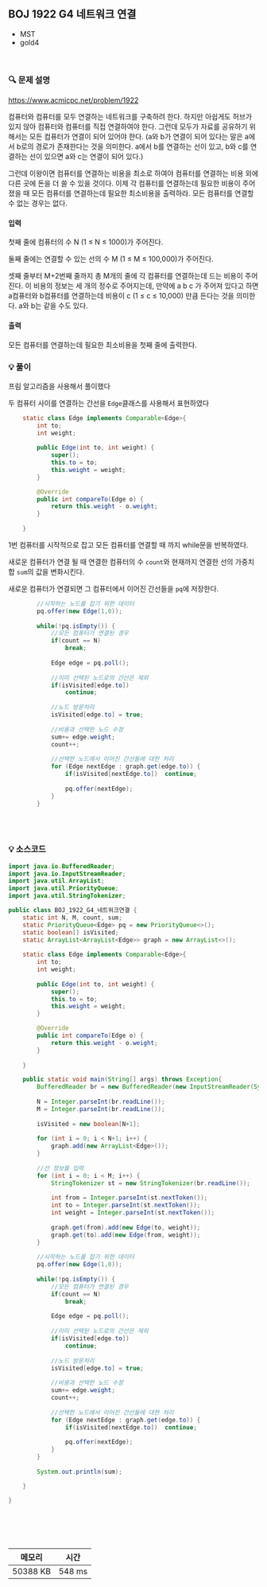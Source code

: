 ## BOJ 1922 G4 네트워크 연결
- MST
- gold4

<br>


### 🔍 문제 설명
https://www.acmicpc.net/problem/1922

컴퓨터와 컴퓨터를 모두 연결하는 네트워크를 구축하려 한다. 하지만 아쉽게도 허브가 있지 않아 컴퓨터와 컴퓨터를 직접 연결하여야 한다. 그런데 모두가 자료를 공유하기 위해서는 모든 컴퓨터가 연결이 되어 있어야 한다. (a와 b가 연결이 되어 있다는 말은 a에서 b로의 경로가 존재한다는 것을 의미한다. a에서 b를 연결하는 선이 있고, b와 c를 연결하는 선이 있으면 a와 c는 연결이 되어 있다.)

그런데 이왕이면 컴퓨터를 연결하는 비용을 최소로 하여야 컴퓨터를 연결하는 비용 외에 다른 곳에 돈을 더 쓸 수 있을 것이다. 이제 각 컴퓨터를 연결하는데 필요한 비용이 주어졌을 때 모든 컴퓨터를 연결하는데 필요한 최소비용을 출력하라. 모든 컴퓨터를 연결할 수 없는 경우는 없다.


#### 입력
첫째 줄에 컴퓨터의 수 N (1 ≤ N ≤ 1000)가 주어진다.

둘째 줄에는 연결할 수 있는 선의 수 M (1 ≤ M ≤ 100,000)가 주어진다.

셋째 줄부터 M+2번째 줄까지 총 M개의 줄에 각 컴퓨터를 연결하는데 드는 비용이 주어진다. 이 비용의 정보는 세 개의 정수로 주어지는데, 만약에 a b c 가 주어져 있다고 하면 a컴퓨터와 b컴퓨터를 연결하는데 비용이 c (1 ≤ c ≤ 10,000) 만큼 든다는 것을 의미한다. a와 b는 같을 수도 있다.

#### 출력
모든 컴퓨터를 연결하는데 필요한 최소비용을 첫째 줄에 출력한다.

###  💡 풀이

프림 알고리즘을 사용해서 풀이했다

두 컴퓨터 사이를 연결하는 간선을 `Edge`클래스를 사용해서 표현하였다

```java
	static class Edge implements Comparable<Edge>{
		int to;
		int weight;
		
		public Edge(int to, int weight) {
			super();
			this.to = to;
			this.weight = weight;
		}

		@Override
		public int compareTo(Edge o) {
			return this.weight - o.weight;
		}
		
	}
```

1번 컴퓨터를 시작적으로 잡고 모든 컴퓨터를 연결할 때 까지 while문을 반복하였다.

새로운 컴퓨터가 연결 될 때 연결한 컴퓨터의 수 `count`와 현재까지 연결한 선의 가중치 합 `sum`의 값을 변화시킨다.

새로운 컴퓨터가 연결되면 그 컴퓨터에서 이어진 간선들을 `pq`에 저장한다.

```java
		//시작하는 노드를 잡기 위한 데이터
		pq.offer(new Edge(1,0));
		
		while(!pq.isEmpty()) {
			//모든 컴퓨터가 연결된 경우
			if(count == N)
				break;
			
			Edge edge = pq.poll();
			
			//이미 선택된 노드로의 간선은 제외
			if(isVisited[edge.to])
				continue;
			
			//노드 방문처리
			isVisited[edge.to] = true;
			
			//비용과 선택한 노드 수정
			sum+= edge.weight;
			count++;
			
			//선택한 노드에서 이어진 간선들에 대한 처리
			for (Edge nextEdge : graph.get(edge.to)) {
				if(isVisited[nextEdge.to])	continue;
				
				pq.offer(nextEdge);
			}
		}
```



<br><br>

###  💡 소스코드
```java
import java.io.BufferedReader;
import java.io.InputStreamReader;
import java.util.ArrayList;
import java.util.PriorityQueue;
import java.util.StringTokenizer;

public class BOJ_1922_G4_네트워크연결 {
	static int N, M, count, sum;
	static PriorityQueue<Edge> pq = new PriorityQueue<>();
	static boolean[] isVisited;
	static ArrayList<ArrayList<Edge>> graph = new ArrayList<>();
	
	static class Edge implements Comparable<Edge>{
		int to;
		int weight;
		
		public Edge(int to, int weight) {
			super();
			this.to = to;
			this.weight = weight;
		}

		@Override
		public int compareTo(Edge o) {
			return this.weight - o.weight;
		}
		
	}

	public static void main(String[] args) throws Exception{
		BufferedReader br = new BufferedReader(new InputStreamReader(System.in));
		
		N = Integer.parseInt(br.readLine());
		M = Integer.parseInt(br.readLine());
		
		isVisited = new boolean[N+1];
		
		for (int i = 0; i < N+1; i++) {
			graph.add(new ArrayList<Edge>());
		}
		
		//선 정보를 입력
		for (int i = 0; i < M; i++) {
			StringTokenizer st = new StringTokenizer(br.readLine());
			
			int from = Integer.parseInt(st.nextToken());
			int to = Integer.parseInt(st.nextToken());
			int weight = Integer.parseInt(st.nextToken());
			
			graph.get(from).add(new Edge(to, weight));
			graph.get(to).add(new Edge(from, weight));
		}
		
		//시작하는 노드를 잡기 위한 데이터
		pq.offer(new Edge(1,0));
		
		while(!pq.isEmpty()) {
			//모든 컴퓨터가 연결된 경우
			if(count == N)
				break;
			
			Edge edge = pq.poll();
			
			//이미 선택된 노드로의 간선은 제외
			if(isVisited[edge.to])
				continue;
			
			//노드 방문처리
			isVisited[edge.to] = true;
			
			//비용과 선택한 노드 수정
			sum+= edge.weight;
			count++;
			
			//선택한 노드에서 이어진 간선들에 대한 처리
			for (Edge nextEdge : graph.get(edge.to)) {
				if(isVisited[nextEdge.to])	continue;
				
				pq.offer(nextEdge);
			}
		}
		
		System.out.println(sum);

	}

}





```


<br>



메모리|시간
--|--
50388 KB|548 ms